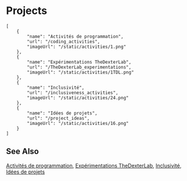 # Projects

```codecard
[
    {
        "name": "Activités de programmation",
        "url": "/coding_activities",
        "imageUrl": "/static/activities/1.png"
    },
    {
        "name": "Expérimentations TheDexterLab",
        "url": "/TheDexterLab_experimentations",
        "imageUrl": "/static/activities/1TDL.png"
    },
    {
        "name": "Inclusivité",
        "url": "/inclusiveness_activities",
        "imageUrl": "/static/activities/24.png"
    },
    {
        "name": "Idées de projets",
        "url": "/project_ideas",
        "imageUrl": "/static/activities/16.png"
    }
]
```

## See Also

[Activités de programmation](/coding_activities),
[Expérimentations TheDexterLab](/TheDexterLab_experimentations),
[Inclusivité](/inclusiveness_activities),
[Idées de projets](/project_ideas)

